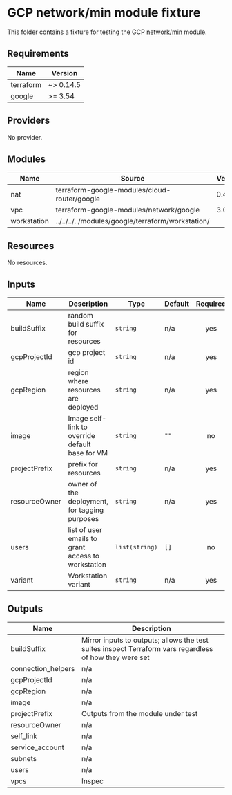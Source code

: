 # GCP network/min module fixture
<!-- spell-checker: ignore markdownlint -->

This folder contains a fixture for testing the GCP
[network/min](../../../../../modules/google/terraform/network/min/) module.

<!-- markdownlint-disable MD033 MD034 -->
<!-- BEGINNING OF PRE-COMMIT-TERRAFORM DOCS HOOK -->
## Requirements

| Name | Version |
|------|---------|
| terraform | ~> 0.14.5 |
| google | >= 3.54 |

## Providers

No provider.

## Modules

| Name | Source | Version |
|------|--------|---------|
| nat | terraform-google-modules/cloud-router/google | 0.4.0 |
| vpc | terraform-google-modules/network/google | 3.0.1 |
| workstation | ../../../../modules/google/terraform/workstation/ |  |

## Resources

No resources.

## Inputs

| Name | Description | Type | Default | Required |
|------|-------------|------|---------|:--------:|
| buildSuffix | random build suffix for resources | `string` | n/a | yes |
| gcpProjectId | gcp project id | `string` | n/a | yes |
| gcpRegion | region where resources are deployed | `string` | n/a | yes |
| image | Image self-link to override default base for VM | `string` | `""` | no |
| projectPrefix | prefix for resources | `string` | n/a | yes |
| resourceOwner | owner of the deployment, for tagging purposes | `string` | n/a | yes |
| users | list of user emails to grant access to workstation | `list(string)` | `[]` | no |
| variant | Workstation variant | `string` | n/a | yes |

## Outputs

| Name | Description |
|------|-------------|
| buildSuffix | Mirror inputs to outputs; allows the test suites inspect Terraform vars regardless of how they were set |
| connection\_helpers | n/a |
| gcpProjectId | n/a |
| gcpRegion | n/a |
| image | n/a |
| projectPrefix | Outputs from the module under test |
| resourceOwner | n/a |
| self\_link | n/a |
| service\_account | n/a |
| subnets | n/a |
| users | n/a |
| vpcs | Inspec |
<!-- END OF PRE-COMMIT-TERRAFORM DOCS HOOK -->
<!-- markdownlint-enable MD033 MD034 -->
